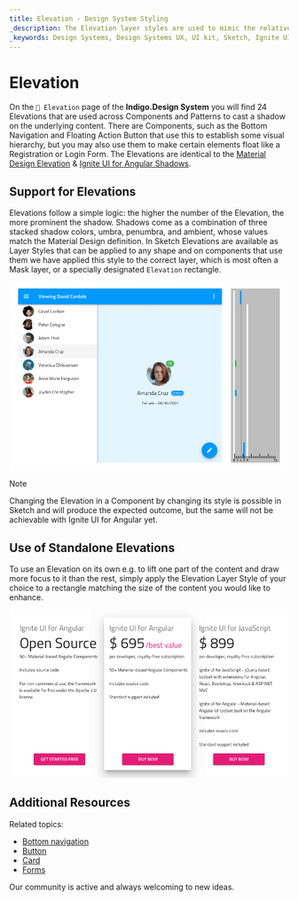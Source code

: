 ```yaml
---
title: Elevation - Design System Styling
_description: The Elevation layer styles are used to mimic the relative position between surfaces stacked on top of one another.
_keywords: Design Systems, Design Systems UX, UI kit, Sketch, Ignite UI for Angular, Sketch to Angular, Sketch to Angular, Angular, Angular Design System, Export code from Sketch, Design Kits for Angular, Sketch HTML, Sketch to HTML, Sketch UI kits
---
```


# Elevation

On the `🎨 Elevation` page of the **Indigo.Design System** you will find 24 Elevations that are used across Components and Patterns to cast a shadow on the underlying content. There are Components, such as the Bottom Navigation and Floating Action Button that use this to establish some visual hierarchy, but you may also use them to make certain elements float like a Registration or Login Form. The Elevations are identical to the [Material Design Elevation](https://material.io/design/environment/elevation.html#) & [Ignite UI for Angular Shadows](https://www.infragistics.com/products/ignite-ui-angular/angular/components/shadows.html).

## Support for Elevations

Elevations follow a simple logic: the higher the number of the Elevation, the more prominent the shadow. Shadows come as a combination of three stacked shadow colors, umbra, penumbra, and ambient, whose values match the Material Design definition. In Sketch Elevations are available as Layer Styles that can be applied to any shape and on components that use them we have applied this style to the correct layer, which is most often a Mask layer, or a specially designated `Elevation` rectangle.

<img class="responsive-img" src="../images/elevation_people.png" srcset="../images/elevation_people@2x.png 2x" />

> [!Note]
> Changing the Elevation in a Component by changing its style is possible in Sketch and will produce the expected outcome, but the same will not be achievable with Ignite UI for Angular yet.

## Use of Standalone Elevations

To use an Elevation on its own e.g. to lift one part of the content and draw more focus to it than the rest, simply apply the Elevation Layer Style of your choice to a rectangle matching the size of the content you would like to enhance.

<img class="responsive-img" src="../images/elevation_standalone.png" srcset="../images/elevation_standalone@2x.png 2x" />

## Additional Resources

Related topics:

- [Bottom navigation](../components/bottom-nav.md)
- [Button](../components/button.md)
- [Card](../components/cards.md)
- [Forms](../patterns/form.md)
  <div class="divider--half"></div>

Our community is active and always welcoming to new ideas.


